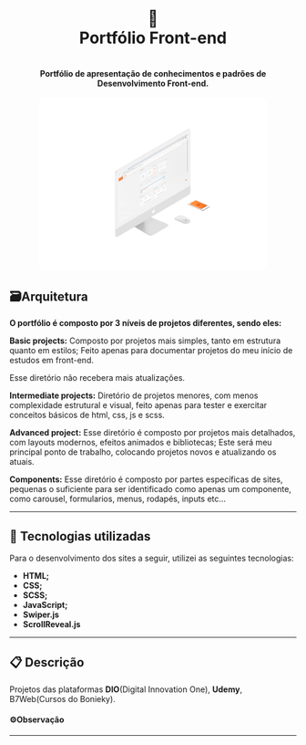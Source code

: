 <h1 align="center">
  🚀<br>Portfólio Front-end
</h1>
<h4 align="center" >
    <br/>
  Portfólio de apresentação de conhecimentos e padrões de Desenvolvimento Front-end.
</h4>





<div align="center">
<img width="400" src="./web.gif" alt="Foto de preview do site Awax, versão desktop."/>
</div>



## 🗃Arquitetura
**O portfólio é composto por 3 níveis de projetos diferentes, sendo eles:**



**Basic projects:** Composto por projetos mais simples, tanto em estrutura quanto em estilos; Feito apenas para documentar projetos do meu início de estudos em front-end.

Esse diretório não recebera mais atualizações.



**Intermediate projects:** Diretório de projetos menores, com menos complexidade estrutural e visual, feito apenas para tester e exercitar conceitos básicos de html, css, js e scss.



**Advanced project:** Esse diretório é composto por projetos mais detalhados, com layouts modernos, efeitos animados e bibliotecas; Este será meu principal ponto de trabalho, colocando projetos novos e atualizando os atuais.



**Components:** Esse diretório é composto por partes específicas de sites, pequenas o suficiente para ser identificado como apenas um componente, como carousel, formularios, menus, rodapés, inputs etc...



---

## 💼 Tecnologias utilizadas
Para o desenvolvimento dos sites a seguir, utilizei as seguintes tecnologias:

- **HTML;**
- **CSS;**
- **SCSS;**
- **JavaScript;**
- **Swiper.js**
- **ScrollReveal.js**

---

## 📋 Descrição

Projetos das plataformas **DIO**(Digital Innovation One), **Udemy**, B7Web(Cursos do Bonieky). 


#### ⚙Observação



---

